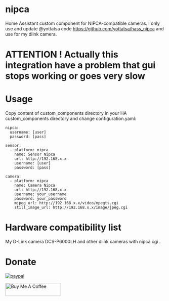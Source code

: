 # nipca

Home Assistant custom component for NIPCA-compatible cameras. I only use and update @yottatsa code https://github.com/yottatsa/hass_nipca and use for my dlink camera.

# ATTENTION ! Actually this integration have a problem that gui stops working or goes very slow 

Usage
=====

Copy content of custom_components directory in your HA custom_components directory and change configuration.yaml:

    nipca:
      username: [user]
      password: [pass]

    sensor:
      - platform: nipca
        name: Sensor Nipca
        url: http://192.168.x.x
        username: [user]
        password: [pass]

    camera:
      - platform: nipca
        name: Camera Nipca
        url: http://192.168.x.x
        username: your_username
        password: your_password
        mjpeg_url: http://192.168.x.x/video/mpegts.cgi
        still_image_url: http://192.168.x.x/image/jpeg.cgi

Hardware compatibility list
===========================

My D-Link camera DCS-P6000LH and other dlink cameras with nipca cgi .


Donate
=============
[![paypal](https://www.paypalobjects.com/en_US/ES/i/btn/btn_donateCC_LG.gif)](https://www.paypal.com/cgi-bin/webscr?cmd=_donations&business=5U5L9S4SP79FJ&item_name=Create+more+code+and+components+in+github+and+Home+Assistant&currency_code=EUR&source=url)


<a href="https://www.buymeacoffee.com/davecoderuiz" target="_blank"><img src="https://cdn.buymeacoffee.com/buttons/default-orange.png" alt="Buy Me A Coffee" height="41" width="174"></a>
